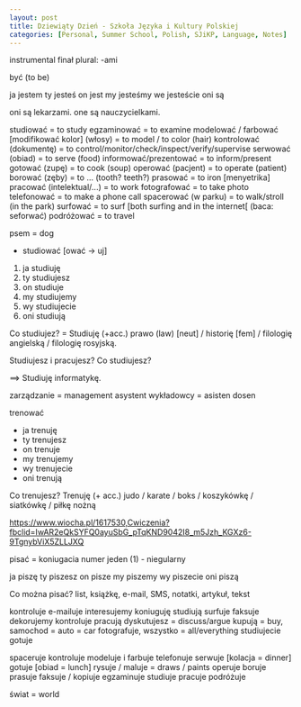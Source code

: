 ```yaml
---
layout: post
title: Dziewiąty Dzień - Szkoła Języka i Kultury Polskiej
categories: [Personal, Summer School, Polish, SJiKP, Language, Notes]
---
```


instrumental finał plural: -ami


być (to be)


ja jestem
ty jesteś
on jest
my jesteśmy
we jesteście
oni są


oni są lekarzami.
one są nauczycielkami.


studiować = to study
egzaminować = to examine
modelować / farbować [modifikować kolor] (włosy) = to model / to color (hair)
kontrolować (dokumentę) = to control/monitor/check/inspect/verify/supervise 
serwować (obiad) = to serve (food)
informować/prezentować = to inform/present
gotować (zupę) = to cook (soup)
operować (pacjent) = to operate (patient)
borować (zęby) = to ... (tooth? teeth?)
prasować = to iron [menyetrika]
pracować (intelektual/...) = to work
fotografować = to take photo
telefonować = to make a phone call
spacerować (w parku) = to walk/stroll (in the park)
surfować = to surf [both surfing and in the internet[ (baca: seforwać)
podróżować = to travel


psem = dog


- studiować [ować -> uj]
1. ja studiuję
2. ty studiujesz
3. on studiuje
4. my studiujemy
5. wy studiujecie
6. oni studiują


Co studiujez?
= Studiuję (+acc.) prawo (law) [neut] / historię [fem] / filologię angielską / filologię rosyjską.


Studiujesz i pracujesz?
Co studiujesz?


==> Studiuję informatykę.


zarządzanie = management
asystent wykładowcy = asisten dosen


trenować
- ja trenuję
- ty trenujesz
- on trenuje
- my trenujemy
- wy trenujecie
- oni trenują


Co trenujesz?
Trenuję (+ acc.) judo / karate / boks / koszykówkę / siatkówkę / piłkę nożną


https://www.wiocha.pl/1617530,Cwiczenia?fbclid=IwAR2eQkSYFQ0ayuSbG_pTqKND9042I8_m5Jzh_KGXz6-9TgnybViX5ZLLJXQ


pisać = koniugacia numer jeden (1) - niegularny


ja piszę
ty piszesz
on pisze
my piszemy
wy piszecie
oni piszą


Co można pisać?
list, książkę, e-mail, SMS, notatki, artykuł, tekst


kontroluje
e-mailuje
interesujemy
koniuguję
studiują
surfuje
faksuje
dekorujemy
kontroluje
pracują
dyskutujesz = discuss/argue
kupują = buy, samochod = auto = car
fotografuje, wszystko = all/everything
studiujecie
gotuje


spaceruje
kontroluje
modeluje i farbuje
telefonuje
serwuje [kolacja = dinner]
gotuje [obiad = lunch]
rysuje / maluje = draws / paints 
operuje
boruje
prasuje
faksuje / kopiuje
egzaminuje
studiuje
pracuje
podróżuje


świat = world
